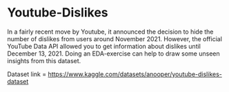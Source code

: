 # Youtube-Dislikes
 In a fairly recent move by Youtube, it announced the decision to hide the number of dislikes from users around November 2021. However, the official YouTube Data API allowed you to get information about dislikes until December 13, 2021. Doing an EDA-exercise can help to draw some unseen insights from this dataset.
 
 Dataset link = https://www.kaggle.com/datasets/anooper/youtube-dislikes-dataset
